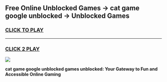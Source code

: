 
## Free Online Unblocked Games → cat game google unblocked → Unblocked Games
<h3>
<a href="https://premium.freeplayer.one?title=cat_game_google_unblocked&ref=21F">CLICK TO PLAY</a></h3>
<hr>

<h3>
<a href="https://premium.freeplayer.one?title=cat_game_google_unblocked&ref=21F">CLICK 2 PLAY</a>
  
</h3>

<a href="https://premium.freeplayer.one?title=cat_game_google_unblocked&ref=21F/"><img src="https://clearcache.store/games.png"></a>


**cat game google unblocked games unblocked: Your Gateway to Fun and Accessible Online Gaming**
